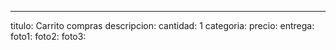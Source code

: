 ---
titulo: Carrito compras
descripcion: 
cantidad: 1
categoria: 
precio: 
entrega: 
foto1: 
foto2: 
foto3: 
